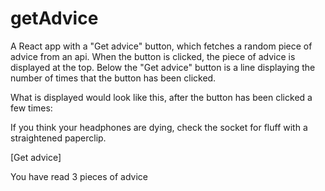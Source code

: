 # getAdvice

A React app with a "Get advice" button, which fetches a random piece of advice from an api.
When the button is clicked, the piece of advice is displayed at the top.
Below the "Get advice" button is a line displaying the number of times that the button has been clicked.

What is displayed would look like this, after the button has been clicked a few times:

If you think your headphones are dying, check the socket for fluff with a straightened paperclip.

[Get advice]

You have read 3 pieces of advice
